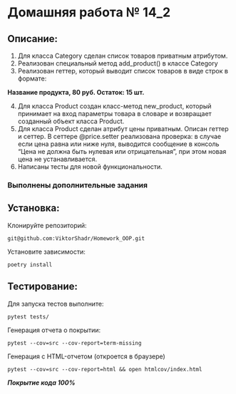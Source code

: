 # Домашняя работа № 14_2 

## Описание:

1. Для класса Category сделан список товаров приватным атрибутом.
2. Реализован специальный метод add_product() в классе Category 
3. Реализован геттер, который выводит список товаров в виде строк в формате:

**Название продукта, 80 руб. Остаток: 15 шт.**

4. Для класса Product создан класс-метод new_product, который принимает на вход 
параметры товара в словаре и возвращает созданный объект класса Product.
5. Для класса Product сделан атрибут цены приватным.  Описан геттер и сеттер.
В сеттере @price.setter реализована проверка: в случае если цена равна или ниже
нуля, выводится сообщение в консоль “Цена не должна быть нулевая или отрицательная”,
при этом новая цена не устанавливается.
6. Написаны тесты для новой функциональности.

### Выполнены дополнительные задания


## Установка:

Клонируйте репозиторий:
```
git@github.com:ViktorShadr/Homework_OOP.git
```
Установите зависимости:
```
poetry install
```

##  Тестирование:

Для запуска тестов выполните:
```
pytest tests/
```
Генерация отчета о покрытии:
```
pytest --cov=src --cov-report=term-missing
```
Генерация с HTML-отчетом (откроется в браузере)
```
pytest --cov=src --cov-report=html && open htmlcov/index.html
```
**___Покрытие кода  100%___**